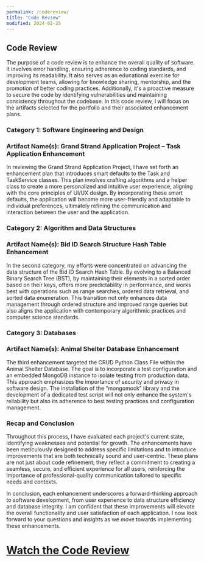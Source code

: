 ```yaml
---
permalink: /codereview/
title: "Code Review"
modified: 2024-02-25
---
```


## Code Review

The purpose of a code review is to enhance the overall quality of software. It involves error handling, ensuring adherence to coding standards, and improving its readability. It also serves as an educational exercise for development teams, allowing for knowledge sharing, mentorship, and the promotion of better coding practices. Additionally, it's a proactive measure to secure the code by identifying vulnerabilities and maintaining consistency throughout the codebase. In this code review, I will focus on the artifacts selected for the portfolio and their associated enhancement plans.

### Category 1: Software Engineering and Design
### Artifact Name(s): Grand Strand Application Project – Task Application Enhancement

In reviewing the Grand Strand Application Project, I have set forth an enhancement plan that introduces smart defaults to the Task and TaskService classes. This plan involves crafting algorithms and a helper class to create a more personalized and intuitive user experience, aligning with the core principles of UI/UX design. By incorporating these smart defaults, the application will become more user-friendly and adaptable to individual preferences, ultimately refining the communication and interaction between the user and the application.

### Category 2: Algorithm and Data Structures
### Artifact Name(s): Bid ID Search Structure Hash Table Enhancement

In the second category, my efforts were concentrated on advancing the data structure of the Bid ID Search Hash Table. By evolving to a Balanced Binary Search Tree (BST), by maintaining their elements in a sorted order based on their keys, offers more predictability in performance, and works best with operations such as range searches, ordered data retrieval, and sorted data enumeration. This transition not only enhances data management through ordered structure and improved range queries but also aligns the application with contemporary algorithmic practices and computer science standards.

### Category 3: Databases
### Artifact Name(s): Animal Shelter Database Enhancement

The third enhancement targeted the CRUD Python Class File within the Animal Shelter Database. The goal is to incorporate a test configuration and an embedded MongoDB instance to isolate testing from production data. This approach emphasizes the importance of security and privacy in software design. The installation of the “mongomock” library and the development of a dedicated test script will not only enhance the system's reliability but also its adherence to best testing practices and configuration management.

### Recap and Conclusion

Throughout this process, I have evaluated each project's current state, identifying weaknesses and potential for growth. The enhancements have been meticulously designed to address specific limitations and to introduce improvements that are both technically sound and user-centric. These plans are not just about code refinement; they reflect a commitment to creating a seamless, secure, and efficient experience for all users, reinforcing the importance of professional-quality communication tailored to specific needs and contexts.

In conclusion, each enhancement underscores a forward-thinking approach to software development, from user experience to data structure efficiency and database integrity. I am confident that these improvements will elevate the overall functionality and user satisfaction of each application. I now look forward to your questions and insights as we move towards implementing these enhancements.


# [Watch the Code Review](https://youtu.be/ggLI6QEsQFY)
